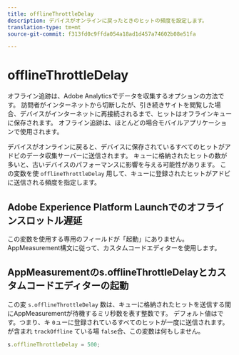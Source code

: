 ```yaml
---
title: offlineThrottleDelay
description: デバイスがオンラインに戻ったときのヒットの頻度を設定します。
translation-type: tm+mt
source-git-commit: f313fd0c9ffda054a18ad1d457a74602b08e51fa

---
```



# offlineThrottleDelay

オフライン追跡は、Adobe Analyticsでデータを収集するオプションの方法です。 訪問者がインターネットから切断したが、引き続きサイトを閲覧した場合、デバイスがインターネットに再接続されるまで、ヒットはオフラインキューに保存されます。 オフライン追跡は、ほとんどの場合モバイルアプリケーションで使用されます。

デバイスがオンラインに戻ると、デバイスに保存されているすべてのヒットがアドビのデータ収集サーバーに送信されます。 キューに格納されたヒットの数が多いと、古いデバイスのパフォーマンスに影響を与える可能性があります。 この変数を使 `offlineThrottleDelay` 用して、キューに登録されたヒットがアドビに送信される頻度を指定します。

## Adobe Experience Platform Launchでのオフラインスロットル遅延

この変数を使用する専用のフィールドが「起動」にありません。 AppMeasurement構文に従って、カスタムコードエディターを使用します。

## AppMeasurementのs.offlineThrottleDelayとカスタムコードエディターの起動

この変 `s.offlineThrottleDelay` 数は、キューに格納されたヒットを送信する間にAppMeasurementが待機するミリ秒数を表す整数です。 デフォルト値はです。つまり、キ `0`ューに登録されているすべてのヒットが一度に送信されます。 が含まれ `trackOffline` ている場 `false`合、この変数は何もしません。

```js
s.offlineThrottleDelay = 500;
```
